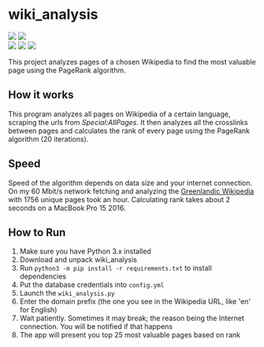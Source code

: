 # wiki_analysis
 
[![](https://img.shields.io/codeclimate/maintainability/NickKaramoff/wiki_analysis.svg)](https://codeclimate.com/github/NickKaramoff/wiki_analysis)
[![](https://img.shields.io/librariesio/github/NickKaramoff/wiki_analysis.svg)](https://libraries.io/github/NickKaramoff/wiki_analysis)  
![](https://img.shields.io/github/license/NickKaramoff/wiki_analysis.svg)
![](https://img.shields.io/github/last-commit/NickKaramoff/wiki_analysis.svg)
![](https://img.shields.io/github/release-pre/NickKaramoff/wiki_analysis.svg)

This project analyzes pages of a chosen Wikipedia to find the most valuable page
using the PageRank algorithm.

## How it works

This program analyzes all pages on Wikipedia of a certain language, scraping the
urls from _Special:AllPages_. It then analyzes all the crosslinks between pages
and calculates the rank of every page using the PageRank algorithm (20 
iterations).

## Speed

Speed of the algorithm depends on data size and your internet connection.
On my 60 Mbit/s network fetching and analyzing the
[Greenlandic Wikipedia](https://kl.wikipedia.org) with 1756 unique pages took an
hour. Calculating rank takes about 2 seconds on a MacBook Pro 15 2016.

## How to Run

1. Make sure you have Python 3.x installed
2. Download and unpack wiki_analysis
3. Run `python3 -m pip install -r requirements.txt` to install dependencies
4. Put the database credentials into `config.yml`
5. Launch the `wiki_analysis.py`
6. Enter the domain prefix (the one you see in the Wikipedia URL, like 'en' for
   English)
7. Wait patiently. Sometimes it may break; the reason being the Internet
   connection. You will be notified if that happens
8. The app will present you top 25 most valuable pages based on rank
